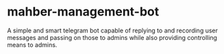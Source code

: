 # mahber-management-bot
A simple and smart telegram bot capable of replying to and recording user messages and passing on those to admins while also providing controlling means to admins.
